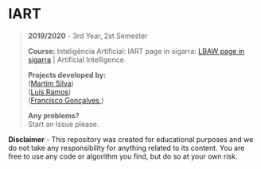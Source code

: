 # IART

> **2019/2020** - 3rd Year, 2st Semester
>
> **Course:** Inteligência Artificial: IART page in sigarra: [LBAW page in sigarra](https://sigarra.up.pt/feup/pt/ucurr_geral.ficha_uc_view?pv_ocorrencia_id=272742) | Artificial Intelligence
>
> **Projects developed by:**\
> ([Martim Silva](https://github.com/motapinto))\
> ([Luís Ramos](https://github.com/luispramos))\
> ([Francisco Gonçalves ](https://github.com/kiko-g))
>
> **Any problems?**\
> Start an Issue please.

**Disclaimer** - This repository was created for educational purposes and we do not take any responsibility for anything related to its content. You are free to use any code or algorithm you find, but do so at your own risk.